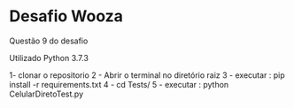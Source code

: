 # Desafio Wooza

Questão 9 do desafio

Utilizado Python 3.7.3

1- clonar o repositorio
2 - Abrir o terminal no diretório raiz
3 - executar : 
    pip install -r requirements.txt
4 - cd Tests/
5 - executar :
    python CelularDiretoTest.py
    
